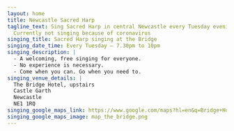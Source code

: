 ```yaml
---
layout: home
title: Newcastle Sacred Harp
tagline_text: Sing Sacred Harp in central Newcastle every Tuesday evening.
  Currently not singing because of coronavirus
singing_title: Sacred Harp singing at the Bridge
singing_date_time: Every Tuesday – 7.30pm to 10pm
singing_description: |
  - A welcoming, free singing for everyone.
  - No experience is necessary.
  - Come when you can. Go when you need to.
singing_venue_details: |
  The Bridge Hotel, upstairs
  Castle Garth
  Newcastle
  NE1 1RQ
singing_google_maps_link: https://www.google.com/maps?hl=en&q=Bridge+Hotel,+Castle+Square,+Newcastle+upon+Tyne+NE1+1RQ,+UK
singing_google_maps_image: map_the_bridge.png
---
```

